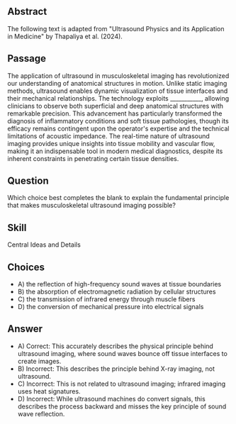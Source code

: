 ## Abstract
The following text is adapted from "Ultrasound Physics and its Application in Medicine" by Thapaliya et al. (2024).

## Passage
The application of ultrasound in musculoskeletal imaging has revolutionized our understanding of anatomical structures in motion. Unlike static imaging methods, ultrasound enables dynamic visualization of tissue interfaces and their mechanical relationships. The technology exploits ___________, allowing clinicians to observe both superficial and deep anatomical structures with remarkable precision. This advancement has particularly transformed the diagnosis of inflammatory conditions and soft tissue pathologies, though its efficacy remains contingent upon the operator's expertise and the technical limitations of acoustic impedance. The real-time nature of ultrasound imaging provides unique insights into tissue mobility and vascular flow, making it an indispensable tool in modern medical diagnostics, despite its inherent constraints in penetrating certain tissue densities.

## Question
Which choice best completes the blank to explain the fundamental principle that makes musculoskeletal ultrasound imaging possible?

## Skill
Central Ideas and Details

## Choices
- A) the reflection of high-frequency sound waves at tissue boundaries
- B) the absorption of electromagnetic radiation by cellular structures
- C) the transmission of infrared energy through muscle fibers
- D) the conversion of mechanical pressure into electrical signals

## Answer
- A) Correct: This accurately describes the physical principle behind ultrasound imaging, where sound waves bounce off tissue interfaces to create images.
- B) Incorrect: This describes the principle behind X-ray imaging, not ultrasound.
- C) Incorrect: This is not related to ultrasound imaging; infrared imaging uses heat signatures.
- D) Incorrect: While ultrasound machines do convert signals, this describes the process backward and misses the key principle of sound wave reflection.